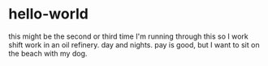 # hello-world
this might be the second or third time I'm running through this
so I work shift work in an oil refinery.  day and nights.  pay is good, but I want to sit on the beach with my dog.
